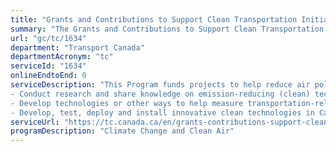 ```yaml
---
title: "Grants and Contributions to Support Clean Transportation Initiatives"
summary: "The Grants and Contributions to Support Clean Transportation Initiatives service from Transport Canada is not available end-to-end online, according to the GC Service Inventory."
url: "gc/tc/1634"
department: "Transport Canada"
departmentAcronym: "tc"
serviceId: "1634"
onlineEndtoEnd: 0
serviceDescription: "This Program funds projects to help reduce air pollutants and greenhouse gas emissions in the aviation, marine and rail sectors. Projects that receive Clean Transportation Initiative Program funding, may, for example:
- Conduct research and share knowledge on emission-reducing (clean) technologies;
- Develop technologies or other ways to help measure transportation-related emissions; and/or
- Develop, test, deploy and install innovative clean technologies in Canada."
serviceUrl: "https://tc.canada.ca/en/grants-contributions-support-clean-transportation-initiatives-1"
programDescription: "Climate Change and Clean Air"
---
```

